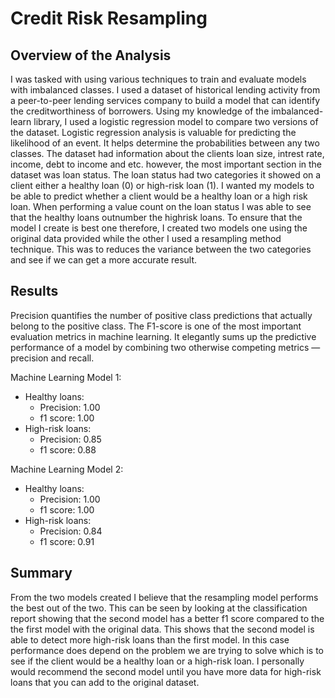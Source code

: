 # Credit Risk Resampling

## Overview of the Analysis

I was tasked with using various techniques to train and evaluate models with imbalanced classes. I used a dataset of historical lending activity from a peer-to-peer lending services company to build a model that can identify the creditworthiness of borrowers. Using my knowledge of the imbalanced-learn library, I used a logistic regression model to compare two versions of the dataset. Logistic regression analysis is valuable for predicting the likelihood of an event. It helps determine the probabilities between any two classes. The dataset had information about the clients loan size, intrest rate, income, debt to income and etc. however, the most important section in the dataset was loan status. The loan status had two categories it showed on a client either a healthy loan (0) or high-risk loan (1). I wanted my models to be able to predict whether a client would be a healthy loan or a high risk loan. When performing a value count on the loan status I was able to see that the healthy loans outnumber the highrisk loans. To ensure that the model I create is best one therefore, I created two models one using the original data provided while the other I used a resampling method technique. This was to reduces the variance between the two categories and see if we can get a more accurate result. 

## Results
Precision quantifies the number of positive class predictions that actually belong to the positive class. The F1-score is one of the most important evaluation metrics in machine learning. It elegantly sums up the predictive performance of a model by combining two otherwise competing metrics — precision and recall.

Machine Learning Model 1:
- Healthy loans:
    * Precision: 1.00
    * f1 score: 1.00
- High-risk loans:
    * Precision: 0.85
    * f1 score: 0.88
  
Machine Learning Model 2:
 - Healthy loans:
    * Precision: 1.00
    * f1 score: 1.00
 - High-risk loans:
    * Precision: 0.84
    * f1 score: 0.91

## Summary

From the two models created I believe that the resampling model performs the best out of the two. This can be seen by looking at the classification report showing that the second model has a better f1 score compared to the the first model with the original data. This shows that the second model is able to detect more high-risk loans than the first model. In this case performance does depend on the problem we are trying to solve which is to see if the client would be a healthy loan or a high-risk loan. I personally would recommend the second model until you have more data for high-risk loans that you can add to the original dataset.
